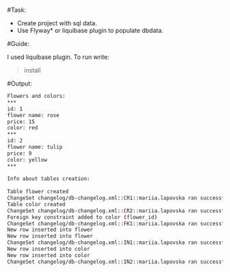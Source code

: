#Task:  
  
- Create project with sql data.  
- Use Flyway* or liquibase plugin to populate dbdata.

#Guide:  

I used liquibase plugin. To run write:  
  
>install  

#Output:  

```bash  
Flowers and colors:   
***  
id: 1  
flower name: rose  
price: 15  
color: red  
***  
id: 2  
flower name: tulip  
price: 9  
color: yellow  
***   
  
Info about tables creation:  
  
Table flower created  
ChangeSet changelog/db-changelog.xml::CR1::mariia.lapovska ran successfully in 12ms  
Table color created  
ChangeSet changelog/db-changelog.xml::CR2::mariia.lapovska ran successfully in 1ms  
Foreign key constraint added to color (flower_id)  
ChangeSet changelog/db-changelog.xml::FK1::mariia.lapovska ran successfully in 23ms  
New row inserted into flower  
New row inserted into flower  
ChangeSet changelog/db-changelog.xml::IN1::mariia.lapovska ran successfully in 1ms  
New row inserted into color  
New row inserted into color  
ChangeSet changelog/db-changelog.xml::IN2::mariia.lapovska ran successfully in 1ms  ```
